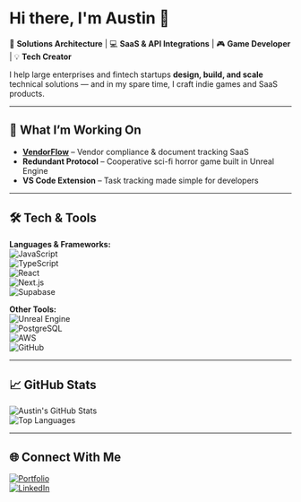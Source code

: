 # Hi there, I'm Austin 👋

🚀 **Solutions Architecture** | 💻 **SaaS & API Integrations** | 🎮 **Game Developer** | 💡 **Tech Creator**

I help large enterprises and fintech startups **design, build, and scale** technical solutions — and in my spare time, I craft indie games and SaaS products.

---

## 🔹 What I’m Working On
- **[VendorFlow](https://your-vendorflow-link.com)** – Vendor compliance & document tracking SaaS  
- **Redundant Protocol** – Cooperative sci-fi horror game built in Unreal Engine  
- **VS Code Extension** – Task tracking made simple for developers

---

## 🛠 Tech & Tools
**Languages & Frameworks:**  
![JavaScript](https://img.shields.io/badge/JavaScript-323330?style=for-the-badge&logo=javascript)  
![TypeScript](https://img.shields.io/badge/TypeScript-007ACC?style=for-the-badge&logo=typescript)  
![React](https://img.shields.io/badge/React-20232A?style=for-the-badge&logo=react)  
![Next.js](https://img.shields.io/badge/Next.js-000000?style=for-the-badge&logo=next.js)  
![Supabase](https://img.shields.io/badge/Supabase-181818?style=for-the-badge&logo=supabase)

**Other Tools:**  
![Unreal Engine](https://img.shields.io/badge/Unreal_Engine-313131?style=for-the-badge&logo=unreal-engine)  
![PostgreSQL](https://img.shields.io/badge/PostgreSQL-316192?style=for-the-badge&logo=postgresql)  
![AWS](https://img.shields.io/badge/AWS-232F3E?style=for-the-badge&logo=amazon-aws)  
![GitHub](https://img.shields.io/badge/GitHub-100000?style=for-the-badge&logo=github)

---

## 📈 GitHub Stats
![Austin's GitHub Stats](https://github-readme-stats.vercel.app/api?username=YOUR_USERNAME&show_icons=true&theme=radical)  
![Top Languages](https://github-readme-stats.vercel.app/api/top-langs/?username=YOUR_USERNAME&layout=compact&theme=radical)

---

## 🌐 Connect With Me
[![Portfolio](https://img.shields.io/badge/Portfolio-000000?style=for-the-badge&logo=About.me)](https://www.austinwjones.com)  
[![LinkedIn](https://img.shields.io/badge/LinkedIn-0a66c2?style=for-the-badge&logo=linkedin)](https://linkedin.com/in/austin-jones-262097a0)  

